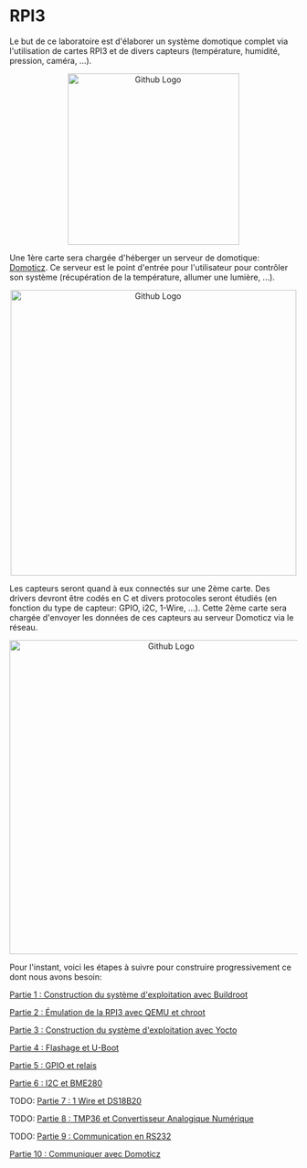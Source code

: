 # RPI3

Le but de ce laboratoire est d'élaborer un système domotique complet via
l'utilisation de cartes RPI3 et de divers capteurs (température, humidité,
pression, caméra, ...).

<p align="center">
  <img src="https://github.com/pblottiere/embsys/blob/master/labs/rpi3/imgs/rpi3.png" width="300" title="Github Logo">
</p>

Une 1ère carte sera chargée d'héberger un serveur de domotique:
[Domoticz](https://domoticz.com/). Ce serveur est le point d'entrée pour
l'utilisateur pour contrôler son système (récupération de la température,
allumer une lumière, ...).

<p align="center">
  <img src="https://github.com/pblottiere/embsys/blob/master/labs/rpi3/imgs/domoticz_sensors.jpg" width="500" title="Github Logo">
</p>

Les capteurs seront quand à eux connectés sur une 2ème carte. Des drivers
devront être codés en C et divers protocoles seront étudiés (en fonction du
type de capteur: GPIO, i2C, 1-Wire, ...). Cette 2ème carte sera chargée
d'envoyer les données de ces capteurs au serveur Domoticz via le réseau.

<p align="center">
  <img src="https://github.com/pblottiere/embsys/blob/master/labs/rpi3/imgs/arch.png" width="550" title="Github Logo">
</p>

Pour l'instant, voici les étapes à suivre pour construire progressivement ce
dont nous avons besoin:

[Partie 1 : Construction du système d'exploitation avec Buildroot](buildroot.md)

[Partie 2 : Émulation de la RPI3 avec QEMU et chroot](qemu.md)

[Partie 3 : Construction du système d'exploitation avec Yocto](yocto.md)

[Partie 4 : Flashage et U-Boot](flash_uboot.md)

[Partie 5 : GPIO et relais](relais.md)

[Partie 6 : I2C et BME280](bme280.md)

TODO: [Partie 7 : 1 Wire et DS18B20](ds18b20.md)

TODO: [Partie 8 : TMP36 et Convertisseur Analogique Numérique](can.md)

TODO: [Partie 9 : Communication en RS232](rs232.md)

[Partie 10 : Communiquer avec Domoticz](domoticz.md)
